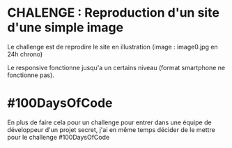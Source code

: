 # CHALENGE : Reproduction d'un site d'une simple image

Le challenge est de reprodire le site en illustration (image : image0.jpg en 24h chrono)

Le responsive fonctionne jusqu'a un certains niveau (format smartphone ne fonctionne pas).

# #100DaysOfCode

En plus de faire cela pour un challenge pour entrer dans une équipe de développeur d'un projet secret, j'ai en même temps décider de le mettre pour le challenge #100DaysOfCode